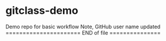 # gitclass-demo
Demo repo for basic workflow
Note, GitHub user name updated
====================== END of file ===============
